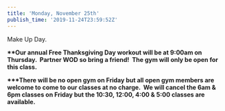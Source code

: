 ```yaml
---
title: 'Monday, November 25th'
publish_time: '2019-11-24T23:59:52Z'
---
```


Make Up Day.

**\*\*Our annual Free Thanksgiving Day workout will be at 9:00am on
Thursday.  Partner WOD so bring a friend!  The gym will only be open for
this class.**

**\*\*\*There will be no open gym on Friday but all open gym members are
welcome to come to our classes at no charge.  We will cancel the 6am &
6pm classes on Friday but the 10:30, 12:00, 4:00 & 5:00 classes are
available.**
